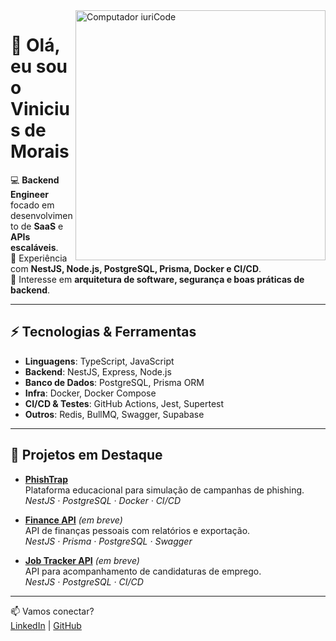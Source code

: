 <img src="https://raw.githubusercontent.com/MicaelliMedeiros/micaellimedeiros/master/image/computer-illustration.png" min-width="400px" max-width="400px" width="400px" align="right" alt="Computador iuriCode">

# 👋 Olá, eu sou o Vinicius de Morais

💻 **Backend Engineer** focado em desenvolvimento de **SaaS** e **APIs escaláveis**.  
🚀 Experiência com **NestJS, Node.js, PostgreSQL, Prisma, Docker e CI/CD**.  
🔐 Interesse em **arquitetura de software, segurança e boas práticas de backend**.  

---

## ⚡ Tecnologias & Ferramentas
- **Linguagens**: TypeScript, JavaScript  
- **Backend**: NestJS, Express, Node.js  
- **Banco de Dados**: PostgreSQL, Prisma ORM  
- **Infra**: Docker, Docker Compose  
- **CI/CD & Testes**: GitHub Actions, Jest, Supertest  
- **Outros**: Redis, BullMQ, Swagger, Supabase  

---

## 🚀 Projetos em Destaque
- [**PhishTrap**](https://github.com/ViniciusMorais10/phishbait-api)  
  Plataforma educacional para simulação de campanhas de phishing.  
  *NestJS · PostgreSQL · Docker · CI/CD*

- [**Finance API**](#) *(em breve)*  
  API de finanças pessoais com relatórios e exportação.  
  *NestJS · Prisma · PostgreSQL · Swagger*

- [**Job Tracker API**](#) *(em breve)*  
  API para acompanhamento de candidaturas de emprego.  
  *NestJS · PostgreSQL · CI/CD*

---

📫 Vamos conectar?  
[LinkedIn](https://www.linkedin.com/in/viniciusmoraisf/) | [GitHub](https://github.com/ViniciusMorais10)

